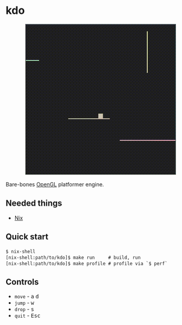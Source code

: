 # kdo

<div align="center"><img src="cover.gif"></div>

Bare-bones [OpenGL](https://www.opengl.org/) platformer engine.

Needed things
---
* [Nix](https://nixos.org/download.html)

Quick start
---
```
$ nix-shell
[nix-shell:path/to/kdo]$ make run     # build, run
[nix-shell:path/to/kdo]$ make profile # profile via `$ perf`
```

Controls
--
* `move` - <kbd>a</kbd> <kbd>d</kbd>
* `jump` - <kbd>w</kbd>
* `drop` - <kbd>s</kbd>
* `quit` - <kbd>Esc</kbd>
